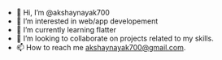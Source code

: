- 👋 Hi, I’m @akshaynayak700
- 👀 I’m interested in web/app developement
- 🌱 I’m currently learning flatter
- 💞️ I’m looking to collaborate on projects related to my skills.
- 📫 How to reach me akshaynayak700@gmail.com.

<!---
akshaynayak700/akshaynayak700 is a ✨ special ✨ repository because its `README.md` (this file) appears on your GitHub profile.
You can click the Preview link to take a look at your changes.
--->
